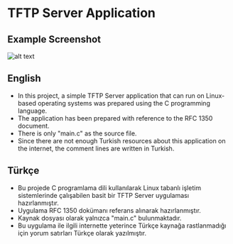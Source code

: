 # TFTP Server Application

## Example Screenshot
![alt text](https://i.ibb.co/dpDN7df/project-screenshot.png)

## English
- In this project, a simple TFTP Server application that can run on Linux-based operating systems was prepared using the C programming language.
- The application has been prepared with reference to the RFC 1350 document.
- There is only "main.c" as the source file.
- Since there are not enough Turkish resources about this application on the internet, the comment lines are written in Turkish.

## Türkçe
- Bu projede C programlama dili kullanılarak Linux tabanlı işletim sistemlerinde çalışabilen basit bir TFTP Server uygulaması hazırlanmıştır. 
- Uygulama RFC 1350 dokümanı referans alınarak hazırlanmıştır.
- Kaynak dosyası olarak yalnızca "main.c" bulunmaktadır.
- Bu uygulama ile ilgili internette yeterince Türkçe kaynağa rastlanmadığı için yorum satırları Türkçe olarak yazılmıştır.
